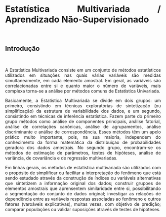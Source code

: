 <style> body {text-align: justify} </style>

# Estatística Multivariada / Aprendizado Não-Supervisionado

<br>

## Introdução

<br>

A Estatística Multivariada consiste em um conjunto de métodos estatísticos utilizados em situações nas quais várias variáveis são medidas simultaneamente, em cada elemento amostral. Em geral, as variáveis são correlacionadas entre si e quanto maior o número de variáveis, mais complexa torna-se a análise por métodos comuns de Estatística Univariada.

Basicamente, a Estatística Multivariada se divide em dois grupos: um primeiro, consistindo em técnicas exploratórias de sintetização (ou simplificação) da estrutura de variabilidade dos dados, e um segundo, consistindo em técnicas de inferência estatística. Fazem parte do primeiro grupo métodos como análise de componentes principais, análise fatorial, análise de correlações canônicas, análise de agrupamentos, análise discriminante e análise de correspondência. Esses métodos têm um apelo prático muito importante, pois, na sua maioria, independem do conhecimento da forma matemática da distribuiçao de probabilidades geradora dos dados amostrais. No segundo grupo, encontram-se os métodos de estimação de parâmetros, testes de hipóteses, análise de variância, de covariância e de regressão multivariadas.

Em linhas gerais, os métodos de estatística multivariada são utilizados com o propósito de simplificar ou facilitar a interpretação do fenômeno que está sendo estudado através da construção de índices ou variáveis alternativas que sintetizem a informação original dos dados; construir grupoes de elementos amostrais que aprensentem similaridade entre si, possibilitando a segmentação do conjunto de dados original; investigar as relações de dependência entre as variáveis respostas associadas ao fenômeno e outros fatores (varoáveis explicativas), muitas vezes, com objetivo de predição; comparar populações ou validar suposições através de testes de hipóteses.
